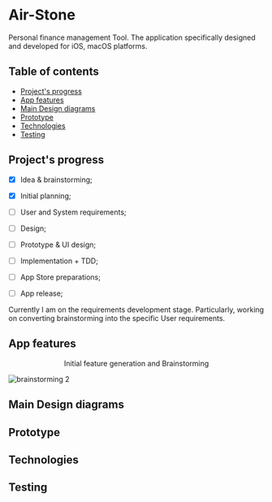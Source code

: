 # Air-Stone
Personal finance management Tool. The application specifically designed and developed for iOS, macOS platforms.

## Table of contents
- [Project's progress](#project-progress)
- [App features](#app-features)
- [Main Design diagrams](#main-design-diagrams)
- [Prototype](#prototype)
- [Technologies](#techstack)
- [Testing](#testing)

<h2 id="project-progress"> Project's progress </h2>

- [x] Idea & brainstorming;
- [x] Initial planning;
- [ ] User and System requirements;
- [ ] Design;
- [ ] Prototype & UI design;
- [ ] Implementation + TDD;
- [ ] App Store preparations;
- [ ] App release;


Currently I am on the requirements development stage. Particularly, working on converting brainstorming into the specific User requirements.  

<h2 id="app-features"> App features </h2>

<p align="center"> Initial feature generation and Brainstorming </p>

![brainstorming 2](https://user-images.githubusercontent.com/55618255/146557394-639ee805-b339-4155-9a5c-f64b72f30240.jpg)

<h2 id="main-design-diagrams"> Main Design diagrams </h2>
<h2 id="prototype"> Prototype </h2>
<h2 id="techstack"> Technologies </h2>
<h2 id="testing"> Testing </h2>
